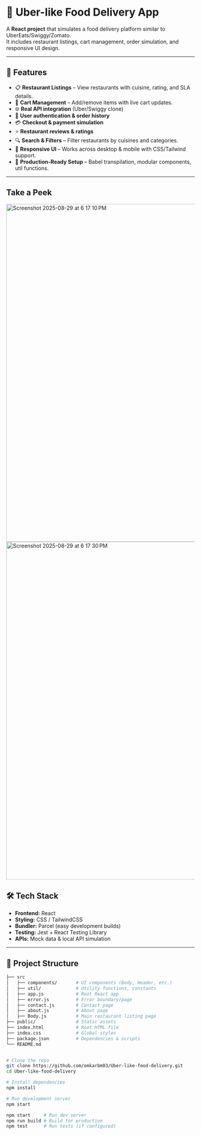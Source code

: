 # 🍕 Uber-like Food Delivery App

A **React project** that simulates a food delivery platform similar to UberEats/Swiggy/Zomato.  
It includes restaurant listings, cart management, order simulation, and responsive UI design.

---

## 🚀 Features

- 📋 **Restaurant Listings** – View restaurants with cuisine, rating, and SLA details.
- 🛒 **Cart Management** – Add/remove items with live cart updates.
- 🌐 **Real API integration** (Uber/Swiggy clone)
- 🔐 **User authentication & order history**
- 💳 **Checkout & payment simulation**
- ⭐ **Restaurant reviews & ratings**
- 🔍 **Search & Filters** – Filter restaurants by cuisines and categories.
- 📱 **Responsive UI** – Works across desktop & mobile with CSS/Tailwind support.
- 🔧 **Production-Ready Setup** – Babel transpilation, modular components, util functions.

---
## Take a Peek 
<img width="1440" height="900" alt="Screenshot 2025-08-29 at 6 17 10 PM" src="https://github.com/user-attachments/assets/39bafcb1-499b-4ce3-892e-82f29724097d" />

<img width="1440" height="900" alt="Screenshot 2025-08-29 at 6 17 30 PM" src="https://github.com/user-attachments/assets/ce15b76d-3665-4c11-a2d7-6fdbbedccc36" />



## 🛠️ Tech Stack

- **Frontend:** React  
- **Styling:** CSS / TailwindCSS  
- **Bundler:** Parcel (easy development builds)  
- **Testing:** Jest + React Testing Library  
- **APIs:** Mock data & local API simulation  

---

## 📂 Project Structure

```bash
├── src
│   ├── components/       # UI components (Body, Header, etc.)
│   ├── util/             # Utility functions, constants
│   ├── app.js            # Root React app
│   ├── error.js          # Error boundary/page
│   ├── contact.js        # Contact page
│   ├── about.js          # About page
│   ├── Body.js           # Main restaurant listing page
├── public/               # Static assets
├── index.html            # Root HTML file
├── index.css             # Global styles
├── package.json          # Dependencies & scripts
└── README.md


# Clone the repo
git clone https://github.com/omkarbm03/Uber-like-food-delivery.git
cd Uber-like-food-delivery

# Install dependencies
npm install

# Run development server
npm start

npm start     # Run dev server
npm run build # Build for production
npm test      # Run tests (if configured)
```


